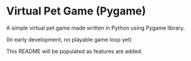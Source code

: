 # Virtual Pet Game (Pygame)
A simple virtual pet game made written in Python using Pygame library.

(In early development, no playable game loop yet)

This README will be populated as features are added.
